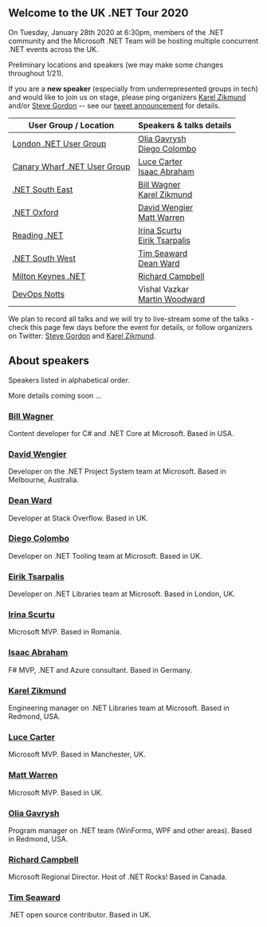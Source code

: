 ## Welcome to the UK .NET Tour 2020

On Tuesday, January 28th 2020 at 6:30pm, members of the .NET community and the Microsoft .NET Team will be hosting multiple concurrent .NET events across the UK.

Preliminary locations and speakers (we may make some changes throughout 1/21).

If you are a **new speaker** (especially from underrepresented groups in tech) and would like to join us on stage, please ping organizers [Karel Zikmund](https://twitter.com/ziki_cz) and/or [Steve Gordon](https://twitter.com/stevejgordon) -- see our [tweet announcement](https://twitter.com/ziki_cz/status/1218204264092225536) for details.

| User Group / Location | Speakers & talks details |
|-----------------------|--------------------------|
| [London .NET User Group](https://www.meetup.com/London-NET-User-Group/events/267992448/) | [Olia Gavrysh](https://twitter.com/oliagavrysh) <br/> [Diego Colombo](https://twitter.com/colombod) |
| [Canary Wharf .NET User Group](https://www.meetup.com/Canary-Wharf-NET-User-Group/) | [Luce Carter](https://twitter.com/LuceCarter1) <br/> [Isaac Abraham](https://twitter.com/isaac_abraham) |
| [.NET South East](https://www.meetup.com/dotnetsoutheast/events/267244937/) | [Bill Wagner](https://twitter.com/billwagner) <br/> [Karel Zikmund](https://twitter.com/ziki_cz) |
| [.NET Oxford](https://www.meetup.com/dotnetoxford/events/267776292/) | [David Wengier](https://twitter.com/davidwengier) <br/> [Matt Warren](https://twitter.com/matthewwarren) |
| [Reading .NET](https://www.meetup.com/reading-dot-net/) | [Irina Scurtu](https://twitter.com/irina_scurtu) <br/> [Eirik Tsarpalis](https://twitter.com/eiriktsarpalis) |
| [.NET South West](https://www.meetup.com/dotnetsouthwest/) | [Tim Seaward](https://twitter.com/timseaw) <br/> [Dean Ward](https://twitter.com/deanward81) |
| [Milton Keynes .NET](https://www.meetup.com/Milton-Keynes-NET-Meetup-Group/events/266750126/) | [Richard Campbell](https://twitter.com/richcampbell) |
| [DevOps Notts](https://www.meetup.com/DevOps-Notts/events/266765057/) | Vishal Vazkar <br/> [Martin Woodward](https://twitter.com/martinwoodward) |

We plan to record all talks and we will try to live-stream some of the talks - check this page few days before the event for details, or follow organizers on Twitter: [Steve Gordon](https://twitter.com/stevejgordon) and [Karel Zikmund](https://twitter.com/ziki_cz).

## About speakers

Speakers listed in alphabetical order.

More details coming soon ...

### [Bill Wagner](https://twitter.com/billwagner)

Content developer for C# and .NET Core at Microsoft. Based in USA.

### [David Wengier](https://twitter.com/davidwengier)

Developer on the .NET Project System team at Microsoft. Based in Melbourne, Australia.

### [Dean Ward](https://twitter.com/deanward81)

Developer at Stack Overflow. Based in UK.

### [Diego Colombo](https://twitter.com/colombod)

Developer on .NET Tooling team at Microsoft. Based in UK.

### [Eirik Tsarpalis](https://twitter.com/eiriktsarpalis)

Developer on .NET Libraries team at Microsoft. Based in London, UK.

### [Irina Scurtu](https://twitter.com/irina_scurtu)

Microsoft MVP. Based in Romania.

### [Isaac Abraham](https://twitter.com/isaac_abraham)

F# MVP, .NET and Azure consultant. Based in Germany.

### [Karel Zikmund](https://twitter.com/ziki_cz)

Engineering manager on .NET Libraries team at Microsoft. Based in Redmond, USA.

### [Luce Carter](https://twitter.com/LuceCarter1)

Microsoft MVP. Based in Manchester, UK.

### [Matt Warren](https://twitter.com/matthewwarren)

Microsoft MVP. Based in UK.

### [Olia Gavrysh](https://twitter.com/oliagavrysh)

Program manager on .NET team (WinForms, WPF and other areas). Based in Redmond, USA.

### [Richard Campbell](https://twitter.com/richcampbell)

Microsoft Regional Director. Host of .NET Rocks! Based in Canada.

### [Tim Seaward](https://twitter.com/timseaw)

.NET open source contributor. Based in UK.
